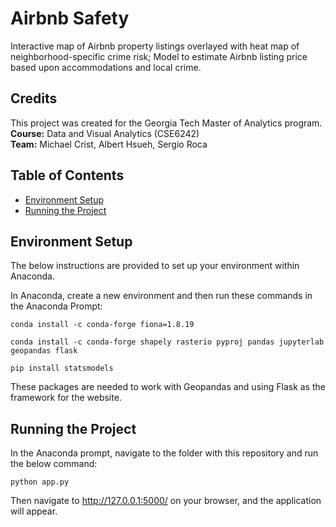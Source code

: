 # Airbnb Safety
Interactive map of Airbnb property listings overlayed with heat map of neighborhood-specific crime risk; Model to estimate Airbnb listing price based upon accommodations and local crime.

## Credits
This project was created for the Georgia Tech Master of Analytics program.<br>
**Course:** Data and Visual Analytics (CSE6242)<br>
**Team:** Michael Crist, Albert Hsueh, Sergio Roca

## Table of Contents
- [Environment Setup](#Environment-Setup)
- [Running the Project](#Running-the-Project)

## Environment Setup
The below instructions are provided to set up your environment within Anaconda.

In Anaconda, create a new environment and then run these commands in the Anaconda Prompt:
```
conda install -c conda-forge fiona=1.8.19
 
conda install -c conda-forge shapely rasterio pyproj pandas jupyterlab geopandas flask

pip install statsmodels
```
These packages are needed to work with Geopandas and using Flask as the framework for the website.

## Running the Project
In the Anaconda prompt, navigate to the folder with this repository and run the below command:
```
python app.py
```
Then navigate to http://127.0.0.1:5000/ on your browser, and the application will appear.



